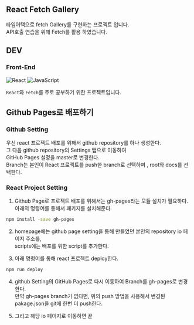 ## React Fetch Gallery

타임어택으로 fetch Gallery를 구현하는 프로젝트 입니다.<br/>
API호출 연습을 위해 Fetch를 활용 하였습니다.

## DEV

### **Front-End**

![React](https://img.shields.io/badge/React-61Dafb?style=flat-square&logo=React&logoColor=white)
![JavaScript](https://img.shields.io/badge/JavaScript-%23F7DF1E?style=flat-square&logo=JavaScript&logoColor=white)

`React`와 `Fetch`를 주로 공부하기 위한 프로젝트입니다.

## Github Pages로 배포하기

### Github Setting

우선 react 프로젝트 배포를 위해서 github repository를 하나 생성한다.<br/>
그 다음 github repository의 Settings 탭으로 이동하여<br/>
GitHub Pages 설정을 master로 변경한다.<br/>
Branch는 본인이 React 프로젝트를 push한 branch로 선택하며 , root와 docs를 선택한다.<br/>

### React Project Setting

1. Github Page로 프로젝트 배포를 위해서는 gh-pages라는 모듈 설치가 필요하다.<br/>
아래의 명령어를 통해서 패키지를 설치해준다.

```bash
npm install -save gh-pages
```

2. homepage에는 github page setting을 통해 만들었던 본인의 repository io 페이지 주소를,<br/>
scripts에는 배포를 위한 script를 추가한다.

3. 아래 명령어를 통해 react 프로젝트 deploy한다.
```bash
npm run deploy
```
4. github Setting의 GitHub Pages로 다시 이동하여 Branch를 gh-pages로 변경한다.<br/>
만약 gh-pages branch가 없다면, 위의 push 방법을 사용해서 변경된 pakage.json을 git에 한번 더 push한다.

5. 그리고 해당 io 페이지로 이동하면 끝